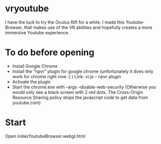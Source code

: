 vryoutube
=========

I have the luck to try the Oculus Rift for a while. I made this Youtube-Browser, that makes use of the VR abilities and hopefully creates a more immersive Youtube experience.

To do before opening
===========================
- Install Google Chrome
- Install the “npvr” plugin for google chrome (unfortunately it does only work for chrome right now :( )
Link: vr.js – npvr plugin
- Activate the plugin
- Start the chrome.exe with –args –disable-web-security
(Otherwise you would only see a black screen with 2 red dots. The Cross-Origin Resource Sharing policy stops the javascript code to get data from youtube.com)

Start
=====
Open indexYoutubeBrowser.webgl.html
